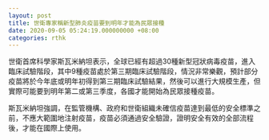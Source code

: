 ```yaml
---
layout: post
title: 世衛專家稱新型肺炎疫苗要到明年才能為民眾接種
date: 2020-09-05 05:24:19.000000000 +08:00
categories: rthk
---
```


世衛首席科學家斯瓦米納坦表示，全球已經有超過30種新型冠狀病毒疫苗，進入臨床試驗階段，其中9種疫苗處於第三期臨床試驗階段，情況非常樂觀，預計部分疫苗將於今年底或明年初得到第三期臨床試驗結果，然後可以進行大規模生產，但實際可能要到明年第二或第三季度，各國才能開始為民眾接種疫苗。

斯瓦米納坦強調，在監管機構、政府和世衛組織未確信疫苗達到最低的安全標準之前，不應大範圍地注射疫苗，疫苗必須通過安全驗證，證明安全有效的全部流程後，才能在國際上使用。
